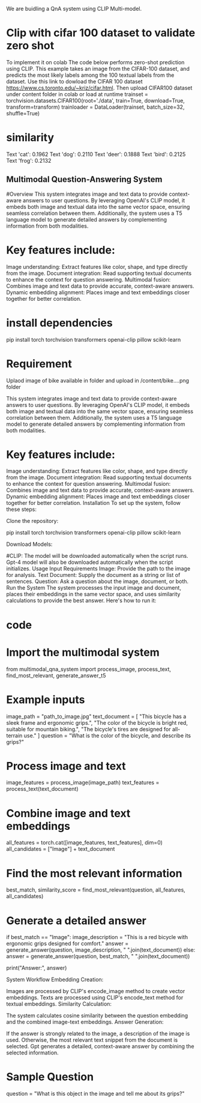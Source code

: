 We are buidling a QnA system using CLIP Multi-model. 
# Clip with cifar 100 dataset to validate zero shot 
To implement it on colab
The code below performs zero-shot prediction using CLIP. This example takes an image from the CIFAR-100 dataset, and predicts the most likely labels among the 100 textual labels from the dataset.
Use this link to dowload the CIFAR 100 dataset https://www.cs.toronto.edu/~kriz/cifar.html. Then upload CIFAR100 dataset under content folder in colab
or load at runtime
trainset = torchvision.datasets.CIFAR100(root='./data', train=True, download=True, transform=transform)
trainloader = DataLoader(trainset, batch_size=32, shuffle=True)
# similarity
 Text 'cat': 0.1962
   Text 'dog': 0.2110
   Text 'deer': 0.1888
   Text 'bird': 0.2125
   Text 'frog': 0.2132


## Multimodal Question-Answering System
#Overview
This system integrates image and text data to provide context-aware answers to user questions. By leveraging OpenAI's CLIP model, it embeds both image and textual data into the same vector space, ensuring seamless correlation between them. Additionally, the system uses a T5 language model to generate detailed answers by complementing information from both modalities.

# Key features include:

Image understanding: Extract features like color, shape, and type directly from the image.
Document integration: Read supporting textual documents to enhance the context for question answering.
Multimodal fusion: Combines image and text data to provide accurate, context-aware answers.
Dynamic embedding alignment: Places image and text embeddings closer together for better correlation.

# install dependencies
pip install torch torchvision transformers openai-clip pillow scikit-learn

# Requirement
Uplaod image of bike available in folder and upload in /content/bike....png folder


This system integrates image and text data to provide context-aware answers to user questions. By leveraging OpenAI's CLIP model, it embeds both image and textual data into the same vector space, ensuring seamless correlation between them. Additionally, the system uses a T5 language model to generate detailed answers by complementing information from both modalities.

# Key features include:

Image understanding: Extract features like color, shape, and type directly from the image.
Document integration: Read supporting textual documents to enhance the context for question answering.
Multimodal fusion: Combines image and text data to provide accurate, context-aware answers.
Dynamic embedding alignment: Places image and text embeddings closer together for better correlation.
Installation
To set up the system, follow these steps:

Clone the repository:

pip install torch torchvision transformers openai-clip pillow scikit-learn

Download Models:

#CLIP: The model will be downloaded automatically when the script runs.
Gpt-4 model will also be downloaded automatically when the script initializes.
Usage
Input Requirements
Image: Provide the path to the image for analysis.
Text Document: Supply the document as a string or list of sentences.
Question: Ask a question about the image, document, or both.
Run the System
The system processes the input image and document, places their embeddings in the same vector space, and uses similarity calculations to provide the best answer. Here's how to run it:

# code
# Import the multimodal system
from multimodal_qna_system import process_image, process_text, find_most_relevant, generate_answer_t5

# Example inputs
image_path = "path_to_image.jpg"
text_document = [
    "This bicycle has a sleek frame and ergonomic grips.",
    "The color of the bicycle is bright red, suitable for mountain biking.",
    "The bicycle's tires are designed for all-terrain use."
]
question = "What is the color of the bicycle, and describe its grips?"

# Process image and text
image_features = process_image(image_path)
text_features = process_text(text_document)

# Combine image and text embeddings
all_features = torch.cat([image_features, text_features], dim=0)
all_candidates = ["Image"] + text_document

# Find the most relevant information
best_match, similarity_score = find_most_relevant(question, all_features, all_candidates)

# Generate a detailed answer
if best_match == "Image":
    image_description = "This is a red bicycle with ergonomic grips designed for comfort."
    answer = generate_answer(question, image_description, " ".join(text_document))
else:
    answer = generate_answer(question, best_match, " ".join(text_document))

print("Answer:", answer)

System Workflow
Embedding Creation:

Images are processed by CLIP's encode_image method to create vector embeddings.
Texts are processed using CLIP's encode_text method for textual embeddings.
Similarity Calculation:

The system calculates cosine similarity between the question embedding and the combined image-text embeddings.
Answer Generation:

If the answer is strongly related to the image, a description of the image is used.
Otherwise, the most relevant text snippet from the document is selected.
Gpt generates a detailed, context-aware answer by combining the selected information.

# Sample Question
question = "What is this object in the image and tell me about its grips?"
